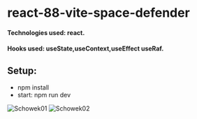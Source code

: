 # react-88-vite-space-defender

#### Technologies used: react.
#### Hooks used: useState,useContext,useEffect useRaf.
## Setup:
* npm install
* start: npm run dev


![Schowek01](https://github.com/ajarek/react-88-vite-space-defender/assets/61388692/4028009c-420f-4262-b3ed-701a282dd5b0)
![Schowek02](https://github.com/ajarek/react-88-vite-space-defender/assets/61388692/5939f5f3-6d6d-4fb1-a039-4ae1bc119375)
